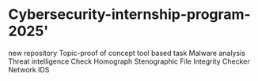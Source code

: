 # Cybersecurity-internship-program-2025'
new repository 
Topic-proof of concept
tool based task
Malware analysis
Threat intelligence
Check Homograph
Stenographic File Integrity Checker 
Network IDS
